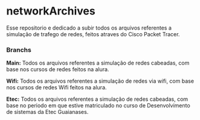 # networkArchives
Esse repositorio e dedicado a subir todos os arquivos referentes a simulação de trafego de redes, feitos atraves do Cisco Packet Tracer.
### Branchs
**Main:** Todos os arquivos referentes a simulação de redes cabeadas, com base nos cursos de redes feitos na alura.

**Wifi:** Todos os arquivos referentes a simulação de redes via wifi, com base nos cursos de redes Wifi feitos na alura.

**Etec:** Todos os arquivos referentes a simulação de redes cabeadas, com base no periodo em que estive matriculado no curso de Desenvolvimento de sistemas da Etec Guaianases.
